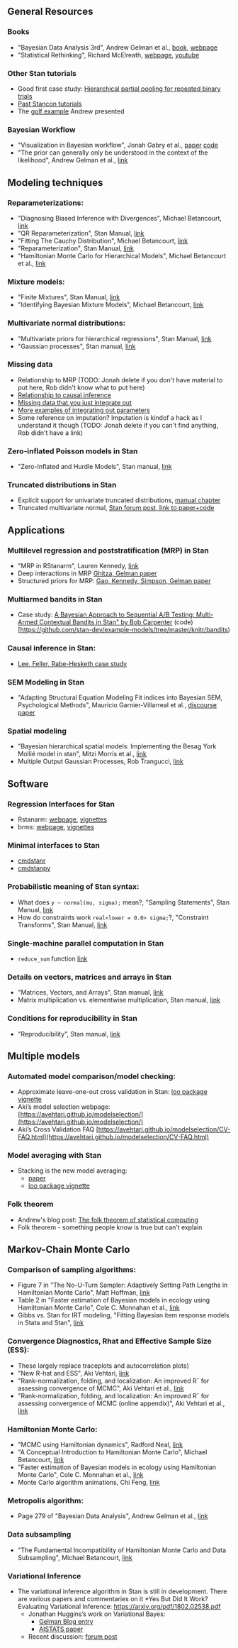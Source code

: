## General Resources

### Books
* "Bayesian Data Analysis 3rd", Andrew Gelman et al., [book](http://www.stat.columbia.edu/~gelman/book/BDA3.pdf), [webpage](http://www.stat.columbia.edu/~gelman/book/)
* "Statistical Rethinking", Richard McElreath, [webpage](https://xcelab.net/rm/statistical-rethinking/), [youtube](https://www.youtube.com/watch?v=4WVelCswXo4&list=PLDcUM9US4XdNM4Edgs7weiyIguLSToZRI)

### Other Stan tutorials
* Good first case study: [Hierarchical partial pooling for repeated binary trials](https://mc-stan.org/users/documentation/case-studies/pool-binary-trials.html)
* [Past Stancon tutorials](https://github.com/stan-dev/stancon_talks)
* The [golf example](https://mc-stan.org/users/documentation/case-studies/golf.html) Andrew presented

### Bayesian Workflow
* "Visualization in Bayesian workflow", Jonah Gabry et al., [paper](https://arxiv.org/abs/1709.01449) [code](https://github.com/jgabry/bayes-vis-paper)
* "The prior can generally only be understood in the context of the likelihood", Andrew Gelman et al., [link](https://arxiv.org/abs/1708.07487)

## Modeling techniques

### Reparameterizations:
* "Diagnosing Biased Inference with Divergences", Michael Betancourt, [link](https://mc-stan.org/users/documentation/case-studies/divergences_and_bias.html)
* "QR Reparameterization", Stan Manual, [link](https://mc-stan.org/docs/2_23/stan-users-guide/QR-reparameterization-section.html)
* "Fitting The Cauchy Distribution", Michael Betancourt, [link](https://betanalpha.github.io/assets/case_studies/fitting_the_cauchy.html)
* "Reparameterization", Stan Manual, [link](https://mc-stan.org/docs/2_23/stan-users-guide/reparameterization-section.html)
* "Hamiltonian Monte Carlo for Hierarchical Models", Michael Betancourt et al., [link](https://arxiv.org/abs/1312.0906)

### Mixture models:
* "Finite Mixtures", Stan Manual, [link](https://mc-stan.org/docs/2_23/stan-users-guide/mixture-modeling-chapter.html)
* "Identifying Bayesian Mixture Models", Michael Betancourt, [link](https://mc-stan.org/users/documentation/case-studies/identifying_mixture_models.html)

### Multivariate normal distributions:
* "Multivariate priors for hierarchical regressions", Stan Manual, [link](https://mc-stan.org/docs/2_23/stan-users-guide/multivariate-hierarchical-priors-section.html)
* "Gaussian processes", Stan manual, [link](https://mc-stan.org/docs/2_23/stan-users-guide/gaussian-processes-chapter.html)

### Missing data
 * Relationship to MRP (TODO: Jonah delete if you don't have material to put here, Rob didn't know what to put here) 
 * [Relationship to causal inference](https://mc-stan.org/users/documentation/case-studies/model-based_causal_inference_for_RCT.html)
 * [Missing data that you just integrate out](https://mc-stan.org/docs/2_23/stan-users-guide/missing-data-and-partially-known-parameters.html)
 * [More examples of integrating out parameters](https://jrnold.github.io/bugs-examples-in-stan/multivarmissing.html)
 * Some reference on imputation? Imputation is kindof a hack as I understand it though (TODO: Jonah delete if you can't find anything, Rob didn't have a link)

### Zero-inflated Poisson models in Stan
* "Zero-Inflated and Hurdle Models", Stan manual, [link](https://mc-stan.org/docs/2_23/stan-users-guide/zero-inflated-section.html)

### Truncated distributions in Stan
* Explicit support for univariate truncated distributions, [manual chapter](https://mc-stan.org/docs/2_23/stan-users-guide/truncated-data-section.html)
* Truncated multivariate normal, [Stan forum post, link to paper+code](https://discourse.mc-stan.org/t/how-to-truncate-a-multivariate-normal-distribution-sidebar-how-to-access-old-stan-mailing-lists-posts/9280/2)

## Applications

### Multilevel regression and poststratification (MRP) in Stan
* "MRP in RStanarm", Lauren Kennedy, [link](https://github.com/lauken13/rstanarm/blob/master/vignettes/mrp.Rmd)
* Deep interactions in MRP [Ghitza, Gelman paper](http://www.stat.columbia.edu/~gelman/research/published/misterp.pdf)
* Structured priors for MRP: [Gao, Kennedy, Simpson, Gelman paper](https://arxiv.org/pdf/1908.06716.pdf)

### Multiarmed bandits in Stan
* Case study: [A Bayesian Approach to Sequential A/B Testing: Multi-Armed Contextual Bandits in Stan" by Bob Carpenter](https://htmlpreview.github.io/?https://github.com/stan-dev/example-models/blob/master/knitr/bandits/stan-bandits.html) (code)[https://github.com/stan-dev/example-models/tree/master/knitr/bandits)

### Causal inference in Stan: 
* [Lee, Feller, Rabe-Hesketh case study](https://mc-stan.org/users/documentation/case-studies/model-based_causal_inference_for_RCT.html)

### SEM Modeling in Stan
* "Adapting Structural Equation Modeling Fit indices into Bayesian SEM, Psychological Methods", Mauricio Garnier-Villarreal et al., [discourse](https://discourse.mc-stan.org/t/new-paper-adapting-structural-equation-modeling-fit-indices-into-bayesian-sem-psychological-methods/10262) [paper](https://www.ncbi.nlm.nih.gov/pubmed/31180693)

### Spatial modeling
* "Bayesian hierarchical spatial models: Implementing the Besag York Mollié model in stan", Mitzi Morris et al., [link](https://www.sciencedirect.com/science/article/pii/S1877584518301175)
* Multiple Output Gaussian Processes, Rob Trangucci, [link](https://github.com/rtrangucci/multi_output_gps)

## Software

### Regression Interfaces for Stan 
* Rstanarm: [webpage](https://mc-stan.org/rstanarm/), [vignettes](https://mc-stan.org/rstanarm/articles/) 
* brms: [webpage](https://paul-buerkner.github.io/brms/), [vignettes](https://paul-buerkner.github.io/brms/articles/index.html)

### Minimal interfaces to Stan
* [cmdstanr](https://mc-stan.org/cmdstanr/)
* [cmdstanpy](https://github.com/stan-dev/cmdstanpy)

### Probabilistic meaning of Stan syntax:
* What does `y ~ normal(mu, sigma);` mean?, "Sampling Statements", Stan Manual, [link](https://mc-stan.org/docs/2_23/reference-manual/sampling-statements-section.html)
* How do constraints work `real<lower = 0.0> sigma;`?, "Constraint Transforms", Stan Manual, [link](https://mc-stan.org/docs/2_23/reference-manual/variable-transforms-chapter.html)

### Single-machine parallel computation in Stan
* `reduce_sum` function [link](https://mc-stan.org/users/documentation/case-studies/reduce_sum_tutorial.html)

### Details on vectors, matrices and arrays in Stan
* "Matrices, Vectors, and Arrays", Stan manual, [link](https://mc-stan.org/docs/2_22/stan-users-guide/basic-motivation.html)
* Matrix multiplication vs. elementwise multiplication, Stan manual, [link](https://mc-stan.org/docs/2_23/reference-manual/arithmetic-expressions-section.html)

### Conditions for reproducibility in Stan
* "Reproducibility", Stan manual, [link](https://mc-stan.org/docs/2_23/reference-manual/reproducibility-chapter.html)

## Multiple models

### Automated model comparison/model checking:
* Approximate leave-one-out cross validation in Stan: [loo package vignette](https://mc-stan.org/loo/articles/loo2-example.html)
* Aki’s model selection webpage: [https://avehtari.github.io/modelselection/](https://avehtari.github.io/modelselection/)
* Aki’s Cross Validation FAQ [https://avehtari.github.io/modelselection/CV-FAQ.html](https://avehtari.github.io/modelselection/CV-FAQ.html)

### Model averaging with Stan
* Stacking is the new model averaging: 
  * [paper](https://projecteuclid.org/euclid.ba/1516093227)
  * [loo package vignette](https://cran.r-project.org/web/packages/loo/vignettes/loo2-weights.html)

### Folk theorem
* Andrew's blog post: [The folk theorem of statistical computing](https://statmodeling.stat.columbia.edu/2008/05/13/the_folk_theore/)
* Folk theorem - something people know is true but can’t explain

## Markov-Chain Monte Carlo

### Comparison of sampling algorithms:
* Figure 7 in "The No-U-Turn Sampler: Adaptively Setting Path Lengths in Hamiltonian Monte Carlo", Matt Hoffman, [link](http://jmlr.org/papers/volume15/hoffman14a/hoffman14a.pdf)
* Table 2 in "Faster estimation of Bayesian models in ecology using Hamiltonian Monte Carlo", Cole C. Monnahan et al., [link](https://besjournals.onlinelibrary.wiley.com/doi/epdf/10.1111/2041-210X.12681)
* Gibbs vs. Stan for IRT modeling, "Fitting Bayesian item response models in Stata
and Stan", [link](http://www.stat.columbia.edu/~gelman/research/published/stan_v_stata_IRT.pdf)

### Convergence Diagnostics, Rhat and Effective Sample Size (ESS):
* These largely replace traceplots and autocorrelation plots)
* "New R-hat and ESS", Aki Vehtari, [link](https://discourse.mc-stan.org/t/new-r-hat-and-ess/8165)
* "Rank-normalization, folding, and localization: An improved Rˆ for assessing convergence of MCMC", Aki Vehtari et al., [link](https://arxiv.org/abs/1903.08008)
* "Rank-normalization, folding, and localization: An improved Rˆ for assessing convergence of MCMC (online appendix)", Aki Vehtari et al., [link](https://avehtari.github.io/rhat_ess/rhat_ess.html)

### Hamiltonian Monte Carlo:
* "MCMC using Hamiltonian dynamics", Radford Neal, [link](https://arxiv.org/abs/1206.1901)
* "A Conceptual Introduction to Hamiltonian Monte Carlo", Michael Betancourt, [link](https://arxiv.org/abs/1701.02434)
* "Faster estimation of Bayesian models in ecology using Hamiltonian Monte Carlo", Cole C. Monnahan et al., [link](https://besjournals.onlinelibrary.wiley.com/doi/epdf/10.1111/2041-210X.12681)
* Monte Carlo algorithm animations, Chi Feng, [link](https://chi-feng.github.io/mcmc-demo/app.html)

### Metropolis algorithm: 
* Page 279 of "Bayesian Data Analysis", Andrew Gelman et al., [link](http://www.stat.columbia.edu/~gelman/book/BDA3.pdf)

### Data subsampling
* "The Fundamental Incompatibility of
Hamiltonian Monte Carlo and Data Subsampling", Michael Betancourt, [link](https://arxiv.org/abs/1502.01510)

### Variational Inference
* The variational inference algorithm in Stan is still in development. There are various papers and commentaries on it
  *Yes But Did It Work? Evaluating Variational Inference: https://arxiv.org/pdf/1802.02538.pdf
  * Jonathan Huggins’s work on Variational Bayes:
    * [Gelman Blog entry](https://statmodeling.stat.columbia.edu/2019/10/11/dans-paper-corner-yes-it-does-work/)
    * [AISTATS paper](https://arxiv.org/abs/1910.04102)
  * Recent discussion: [forum post]( https://discourse.mc-stan.org/t/what-are-the-differences-between-nuts-and-advi/14499)

